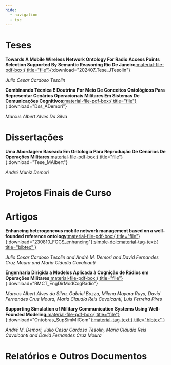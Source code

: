 ```yaml
---
hide:
  - navigation
  - toc
---
```


# Teses

**Towards A Mobile Wireless Network Ontology For Radio Access Points Selection Supported By Semantic Reasoning Rio De Janeiro**[:material-file-pdf-box:{ title="file"}](publi/202407_Tese_JTesolin.pdf){:download="202407_Tese_JTesolin"}

*Julio Cesar Cardoso Tesolin*

**Combinando Técnica E Doutrina Por Meio De Conceitos Ontológicos Para Representar Cenários Operacionais Militares Em Sistemas De Comunicações Cognitivos**[:material-file-pdf-box:{ title="file"}](publi/DissertaçãoAndreMunizDemori_IME_versao_final.pdf){:download="Dss_ADemori"}

*Marcus Albert Alves Da Silva*

# Dissertações

**Uma Abordagem Baseada Em Ontologia Para Reprodução De Cenários De  Operações Militares**[:material-file-pdf-box:{ title="file"}](publi/Tese_de_Doutorado_Marcus__IME_Final_Ass.pdf){:download="Tese_MAlbert"}

*André Muniz Demori*

# Projetos Finais de Curso

# Artigos

**Enhancing heterogeneous mobile network management based on a well-founded reference ontology**[:material-file-pdf-box:{ title="file"}](publi/230810_FGCS_enhancing.pdf){:download="230810_FGCS_enhancing"}[:simple-doi:](https://doi.org/10.1016/j.future.2023.08.008)[:material-tag-text:{ title="bibtex" }](publi/ref/S0167739X23003084.bib)

*Julio Cesar Cardoso Tesolin and André M. Demori and David Fernandes Cruz Moura and Maria Cláudia Cavalcanti*

**Engenharia Dirigida a Modelos Aplicada à Cognição de Rádios em Operações Militares**[:material-file-pdf-box:{ title="file"}](publi/C-01_Artigo_RMCT_V2_2_corrigido_n.pdf){:download="RMCT_EngDirModCogRadio"}

*Marcus Albert Alves da Silva, Gabriel Bozza, Milena Mayara Ruya, David Fernandes Cruz Moura, Maria Claudia Reis Cavalcanti, Luis Ferreira Pires* 

**Supporting Simulation of Military Communication Systems Using Well-Founded Modeling**[:material-file-pdf-box:{ title="file"}](publi/Supporting_Simulation_of_Military_Communication_Systems_Using_Well_Founded_Modeling_Ontobras_2022.pdf){:download="Ontobras_SupSimMilCom"}[:material-tag-text:{ title="bibtex" }](publi/ref/supportingsim.bib)

*André M. Demori, Julio Cesar Cardoso Tesolin, Maria Cláudia Reis Cavalcanti and David Fernandes Cruz Moura*

# Relatórios e Outros Documentos

